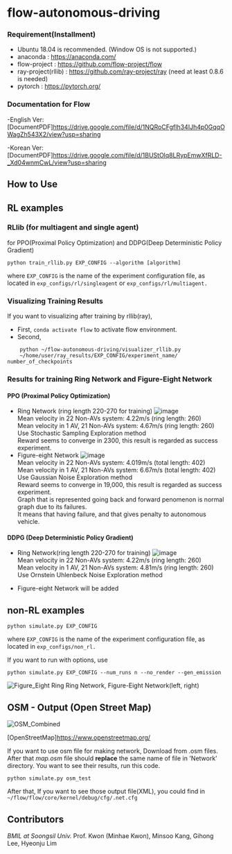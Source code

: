 # flow-autonomous-driving

### Requirement(Installment)
- Ubuntu 18.04 is recommended. (Window OS is not supported.)
- anaconda : https://anaconda.com/
- flow-project : https://github.com/flow-project/flow
- ray-project(rllib) : https://github.com/ray-project/ray (need at least 0.8.6 is needed)
- pytorch : https://pytorch.org/

### Documentation for Flow
-English Ver: [DocumentPDF]https://drive.google.com/file/d/1NQRoCFgfIh34IJh4p0GqqOWagZh543X2/view?usp=sharing

-Korean Ver: [DocumentPDF]https://drive.google.com/file/d/1BUStOlq8LRypEmwXfRLD-_Xd04wnmCwL/view?usp=sharing

## How to Use

## RL examples
### RLlib (for multiagent and single agent)

for PPO(Proximal Policy Optimization) and DDPG(Deep Deterministic Policy Gradient)
```shell script
python train_rllib.py EXP_CONFIG --algorithm [algorithm]
```

where `EXP_CONFIG` is the name of the experiment configuration file, as located in `exp_configs/rl/singleagent` or `exp_configs/rl/multiagent.`
### Visualizing Training Results
If you want to visualizing after training by rllib(ray), 
- First, ```conda activate flow``` to activate flow environment.
- Second,
```shell script
    python ~/flow-autonomous-driving/visualizer_rllib.py 
    ~/home/user/ray_results/EXP_CONFIG/experiment_name/ number_of_checkpoints
```
### Results for training Ring Network and Figure-Eight Network
#### PPO (Proximal Policy Optimization)
- Ring Network (ring length 220-270 for training)
![image](https://user-images.githubusercontent.com/59332148/91409511-78e5b780-e880-11ea-8d57-6f1d3008694a.png) <br/>
Mean velocity in 22 Non-AVs system: 4.22m/s (ring length: 260)<br/>
Mean velocity in 1 AV, 21 Non-AVs system: 4.67m/s (ring length: 260)<br/>
 Use Stochastic Sampling Exploration method<br/>
 Reward seems to converge in 2300, this result is regarded as success experiment.
- Figure-eight Network
![image](https://user-images.githubusercontent.com/59332148/91409219-1ab8d480-e880-11ea-8331-7eabc58afef2.png) <br/>
Mean velocity in 22 Non-AVs system: 4.019m/s (total length: 402)<br/>
Mean velocity in 1 AV, 21 Non-AVs system: 6.67m/s (total length: 402)<br/>
 Use Gaussian Noise Exploration method<br/>
 Reward seems to converge in 19,000, this result is regarded as success experiment.<br/>
 Graph that is represented going back and forward penomenon is normal graph due to its failures.<br/>
 It means that having failure, and that gives penalty to autonomous vehicle.<br/>
#### DDPG (Deep Deterministic Policy Gradient)
- Ring Network(ring length 220-270 for training)
![image](https://user-images.githubusercontent.com/59332148/91408962-b0079900-e87f-11ea-95b3-020a5809e746.png) <br/>
 Mean velocity in 22 Non-AVs system: 4.22m/s (ring length: 260)<br/>
 Mean velocity in 1 AV, 21 Non-AVs system: 4.81m/s (ring length: 260) <br/>
 Use Ornstein Uhlenbeck Noise Exploration method<br/>
 
- Figure-eight Network
will be added

## non-RL examples

```shell script
python simulate.py EXP_CONFIG
```

where `EXP_CONFIG` is the name of the experiment configuration file, as located in `exp_configs/non_rl.`

If you want to run with options, use
```shell script
python simulate.py EXP_CONFIG --num_runs n --no_render --gen_emission
```
![Figure_Eight Ring](https://user-images.githubusercontent.com/59332148/91126855-f1f9d900-e6df-11ea-96ec-b3a5ee49b917.png)
    Ring Network, Figure-Eight Network(left, right)
## OSM - Output (Open Street Map)
![OSM_Combined](https://user-images.githubusercontent.com/59332148/91114406-ccaaa200-e6c2-11ea-932b-cfc2f18a6669.png)

[OpenStreetMap]https://www.openstreetmap.org/ 

If you want to use osm file for making network, Download from .osm files. After that _map.osm_ file should **replace** the same name of file in 'Network' directory.
You want to see their results, run this code.

```shell script
python simulate.py osm_test
```

After that, If you want to see those output file(XML), you could find in `~/flow/flow/core/kernel/debug/cfg/.net.cfg`



## Contributors
_BMIL at Soongsil Univ._
Prof. Kwon (Minhae Kwon), 
Minsoo Kang, 
Gihong Lee, 
Hyeonju Lim
